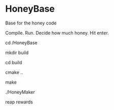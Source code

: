 # HoneyBase
Base for the honey code

Compile. Run. Decide how much honey. Hit enter.

cd /HoneyBase

mkdir build

cd build

cmake ..

make

./HoneyMaker

reap rewards
